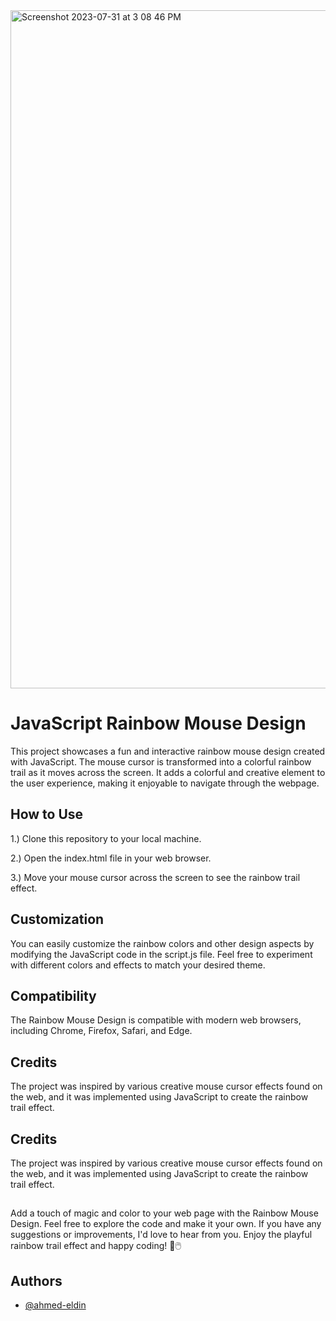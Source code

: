 <img width="1085" alt="Screenshot 2023-07-31 at 3 08 46 PM" src="https://github.com/ahmed-eldin/js-mouse-design/assets/111728755/63c9ca3a-cb38-441f-b4da-1ba8da8533dc">



# JavaScript Rainbow Mouse Design

This project showcases a fun and interactive rainbow mouse design created with JavaScript. The mouse cursor is transformed into a colorful rainbow trail as it moves across the screen. It adds a colorful and creative element to the user experience, making it enjoyable to navigate through the webpage.


## How to Use

1.) Clone this repository to your local machine.

2.) Open the index.html file in your web browser.

3.) Move your mouse cursor across the screen to see the rainbow trail effect.
## Customization

You can easily customize the rainbow colors and other design aspects by modifying the JavaScript code in the script.js file. Feel free to experiment with different colors and effects to match your desired theme.


## Compatibility

The Rainbow Mouse Design is compatible with modern web browsers, including Chrome, Firefox, Safari, and Edge.
## Credits
The project was inspired by various creative mouse cursor effects found on the web, and it was implemented using JavaScript to create the rainbow trail effect.
## Credits
The project was inspired by various creative mouse cursor effects found on the web, and it was implemented using JavaScript to create the rainbow trail effect.
## 

Add a touch of magic and color to your web page with the Rainbow Mouse Design. Feel free to explore the code and make it your own. If you have any suggestions or improvements, I'd love to hear from you. Enjoy the playful rainbow trail effect and happy coding! 🌈🖱️
## Authors

- [@ahmed-eldin](https://www.github.com/ahmed-eldin)

